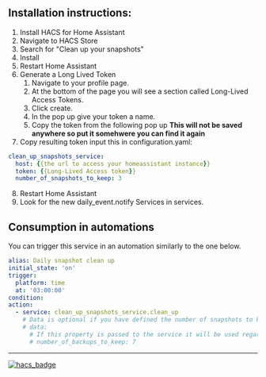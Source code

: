 ## Installation instructions:

1. Install HACS for Home Assistant
2. Navigate to HACS Store
3. Search for "Clean up your snapshots"
4. Install
5. Restart Home Assistant
6. Generate a Long Lived Token
    1. Navigate to your profile page.
    1. At the bottom of the page you will see a section called Long-Lived Access Tokens.
    1. Click create.
    1. In the pop up give your token a name.
    1. Copy the token from the following pop up **This will not be saved anywhere so put it somehwere you can find it again**
7. Copy resulting token input this in configuration.yaml:

```yaml
clean_up_snapshots_service:
  host: {{the url to access your homeassistant instance}}
  token: {{Long-Lived Access token}}
  number_of_snapshots_to_keep: 3
```

8. Restart Home Assistant
9. Look for the new daily_event.notify Services in services.

## Consumption in automations
You can trigger this service in an automation similarly to the one below.
```yaml
alias: Daily snapshot clean up
initial_state: 'on'
trigger: 
  platform: time
  at: '03:00:00'
condition:
action:
  - service: clean_up_snapshots_service.clean_up
    # Data is optional if you have defined the number of snapshots to keep in the configuration.yaml.
    # data:
      # If this property is passed to the service it will be used regardless of what you have in the configuration.yaml
      # number_of_backups_to_keep: 7
```
---
[![hacs_badge](https://img.shields.io/badge/HACS-Default-orange.svg)](https://github.com/custom-components/hacs)

